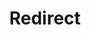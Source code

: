 ﻿---
layout: src/layouts/Redirect.astro
title: Redirect
redirect: /docs/administration/managing-infrastructure/moving-your-octopus
pubDate:  2023-01-01
navSearch: false
navSitemap: false
navMenu: false
---
